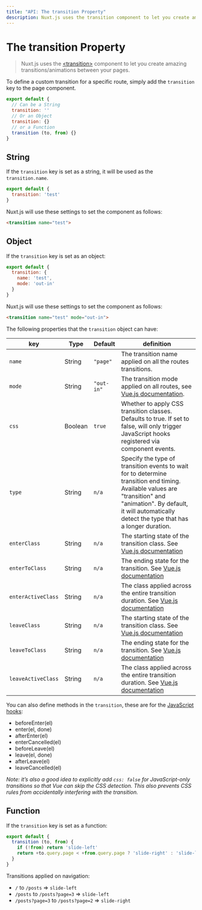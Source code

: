 ```yaml
---
title: "API: The transition Property"
description: Nuxt.js uses the transition component to let you create amazing transitions/animations between your pages.
---
```


# The transition Property

> Nuxt.js uses the  [&lt;transition&gt;](http://vuejs.org/v2/guide/transitions.html#Transitioning-Single-Elements-Components) component to let you create amazing transitions/animations between your pages.

To define a custom transition for a specific route, simply add the `transition` key to the page component.

```js
export default {
  // Can be a String
  transition: ''
  // Or an Object
  transition: {}
  // or a Function
  transition (to, from) {}
}
```

## String

If the `transition` key is set as a string, it will be used as the `transition.name`.

```js
export default {
  transition: 'test'
}
```

Nuxt.js will use these settings to set the component as follows:

```html
<transition name="test">
```

## Object

If the `transition` key is set as an object:

```js
export default {
  transition: {
    name: 'test',
    mode: 'out-in'
  }
}
```

Nuxt.js will use these settings to set the component as follows:

```html
<transition name="test" mode="out-in">
```

The following properties that the `transition` object can have:

| key  | Type | Default | definition |
|------|------|---------|-----------|
| `name` | String | `"page"` | The transition name applied on all the routes transitions. |
| `mode` | String | `"out-in"` | The transition mode applied on all routes, see [Vue.js documentation](http://vuejs.org/v2/guide/transitions.html#Transition-Modes). |
| `css` | Boolean | `true` | Whether to apply CSS transition classes. Defaults to true. If set to false, will only trigger JavaScript hooks registered via component events. |
| `type` | String | `n/a` | Specify the type of transition events to wait for to determine transition end timing. Available values are "transition" and "animation". By default, it will automatically detect the type that has a longer duration. |
| `enterClass` | String | `n/a` | The starting state of the transition class. See [Vue.js documentation](https://vuejs.org/v2/guide/transitions.html#Custom-Transition-Classes) |
| `enterToClass` | String | `n/a` | The ending state for the transition. See [Vue.js documentation](https://vuejs.org/v2/guide/transitions.html#Custom-Transition-Classes) |
| `enterActiveClass` | String | `n/a` | The class applied across the entire transition duration. See [Vue.js documentation](https://vuejs.org/v2/guide/transitions.html#Custom-Transition-Classes) |
| `leaveClass` | String | `n/a` | The starting state of the transition class. See [Vue.js documentation](https://vuejs.org/v2/guide/transitions.html#Custom-Transition-Classes) |
| `leaveToClass` | String | `n/a` | The ending state for the transition. See [Vue.js documentation](https://vuejs.org/v2/guide/transitions.html#Custom-Transition-Classes) |
| `leaveActiveClass` | String | `n/a` | The class applied across the entire transition duration. See [Vue.js documentation](https://vuejs.org/v2/guide/transitions.html#Custom-Transition-Classes) |


You can also define methods in the `transition`, these are for the [JavaScript hooks](https://vuejs.org/v2/guide/transitions.html#JavaScript-Hooks):

- beforeEnter(el)
- enter(el, done)
- afterEnter(el)
- enterCancelled(el)
- beforeLeave(el)
- leave(el, done)
- afterLeave(el)
- leaveCancelled(el)

*Note: it’s also a good idea to explicitly add `css: false` for JavaScript-only transitions so that Vue can skip the CSS detection. This also prevents CSS rules from accidentally interfering with the transition.*

## Function

If the `transition` key is set as a function:

```js
export default {
  transition (to, from) {
    if (!from) return 'slide-left'
    return +to.query.page < +from.query.page ? 'slide-right' : 'slide-left'
  }
}
```

Transitions applied on navigation:
- `/` to `/posts` => `slide-left`
- `/posts` to `/posts?page=3` => `slide-left`
- `/posts?page=3` to `/posts?page=2` => `slide-right`
